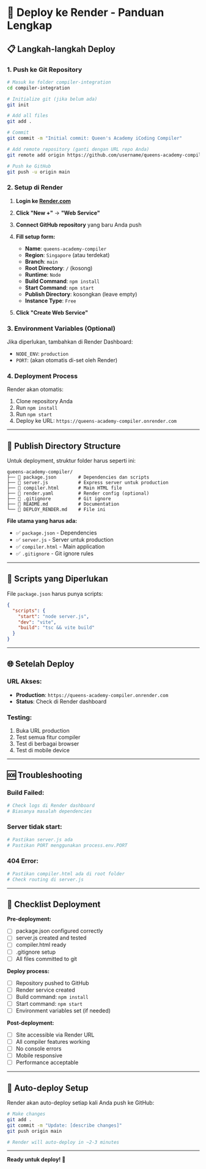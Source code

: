 # 🚀 Deploy ke Render - Panduan Lengkap

## 📋 Langkah-langkah Deploy

### 1. Push ke Git Repository

```bash
# Masuk ke folder compiler-integration
cd compiler-integration

# Initialize git (jika belum ada)
git init

# Add all files
git add .

# Commit
git commit -m "Initial commit: Queen's Academy iCoding Compiler"

# Add remote repository (ganti dengan URL repo Anda)
git remote add origin https://github.com/username/queens-academy-compiler.git

# Push ke GitHub
git push -u origin main
```

### 2. Setup di Render

1. **Login ke [Render.com](https://render.com)**
2. **Click "New +"** → **"Web Service"**
3. **Connect GitHub repository** yang baru Anda push
4. **Fill setup form:**

   - **Name**: `queens-academy-compiler`
   - **Region**: `Singapore` (atau terdekat)
   - **Branch**: `main`
   - **Root Directory**: `/` (kosong)
   - **Runtime**: `Node`
   - **Build Command**: `npm install`
   - **Start Command**: `npm start`
   - **Publish Directory**: kosongkan (leave empty)
   - **Instance Type**: `Free`

5. **Click "Create Web Service"**

### 3. Environment Variables (Optional)

Jika diperlukan, tambahkan di Render Dashboard:
- `NODE_ENV`: `production`
- `PORT`: (akan otomatis di-set oleh Render)

### 4. Deployment Process

Render akan otomatis:
1. Clone repository Anda
2. Run `npm install`
3. Run `npm start`
4. Deploy ke URL: `https://queens-academy-compiler.onrender.com`

---

## 📁 Publish Directory Structure

Untuk deployment, struktur folder harus seperti ini:

```
queens-academy-compiler/
├── 📄 package.json        # Dependencies dan scripts
├── 📄 server.js           # Express server untuk production
├── 📄 compiler.html       # Main HTML file
├── 📄 render.yaml         # Render config (optional)
├── 📄 .gitignore          # Git ignore
├── 📄 README.md           # Documentation
└── 📄 DEPLOY_RENDER.md    # File ini
```

**File utama yang harus ada:**
- ✅ `package.json` - Dependencies
- ✅ `server.js` - Server untuk production
- ✅ `compiler.html` - Main application
- ✅ `.gitignore` - Git ignore rules

---

## 🔧 Scripts yang Diperlukan

File `package.json` harus punya scripts:

```json
{
  "scripts": {
    "start": "node server.js",
    "dev": "vite",
    "build": "tsc && vite build"
  }
}
```

---

## 🌐 Setelah Deploy

### URL Akses:
- **Production**: `https://queens-academy-compiler.onrender.com`
- **Status**: Check di Render dashboard

### Testing:
1. Buka URL production
2. Test semua fitur compiler
3. Test di berbagai browser
4. Test di mobile device

---

## 🆘 Troubleshooting

### Build Failed:
```bash
# Check logs di Render dashboard
# Biasanya masalah dependencies
```

### Server tidak start:
```bash
# Pastikan server.js ada
# Pastikan PORT menggunakan process.env.PORT
```

### 404 Error:
```bash
# Pastikan compiler.html ada di root folder
# Check routing di server.js
```

---

## 📝 Checklist Deployment

**Pre-deployment:**
- [ ] package.json configured correctly
- [ ] server.js created and tested
- [ ] compiler.html ready
- [ ] .gitignore setup
- [ ] All files committed to git

**Deploy process:**
- [ ] Repository pushed to GitHub
- [ ] Render service created
- [ ] Build command: `npm install`
- [ ] Start command: `npm start`
- [ ] Environment variables set (if needed)

**Post-deployment:**
- [ ] Site accessible via Render URL
- [ ] All compiler features working
- [ ] No console errors
- [ ] Mobile responsive
- [ ] Performance acceptable

---

## 🔄 Auto-deploy Setup

Render akan auto-deploy setiap kali Anda push ke GitHub:

```bash
# Make changes
git add .
git commit -m "Update: [describe changes]"
git push origin main

# Render will auto-deploy in ~2-3 minutes
```

---

**Ready untuk deploy! 🚀**